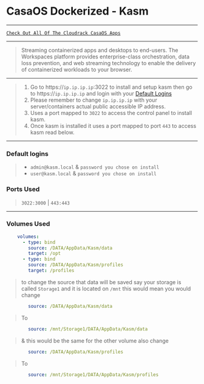# CasaOS Dockerized - Kasm

***

[`Check Out All Of The Cloudrack CasaOS Apps`](../)

***

> Streaming containerized apps and desktops to end-users. The Workspaces platform provides enterprise-class orchestration, data loss prevention, and web streaming technology to enable the delivery of containerized workloads to your browser.

***

> 1. Go to https://`ip.ip.ip.ip`:3022 to install and setup kasm then go to https://`ip.ip.ip.ip` and login with your [Default Logins](./#default-logins)
> 2. Please remember to change `ip.ip.ip.ip` with your server/containers actual public accessible IP address.
> 3. Uses a port mapped to `3022` to access the control panel to install kasm.
> 4. Once kasm is installed it uses a port mapped to port `443` to access kasm read below.

***

### Default logins

> * `admin@kasm.local` & `password you chose on install`
> * `user@kasm.local` & `password you chose on install`

### Ports Used

> `3022:3000` | `443:443`

***

### Volumes Used

```yaml
    volumes:
      - type: bind
        source: /DATA/AppData/Kasm/data
        target: /opt
      - type: bind
        source: /DATA/AppData/Kasm/profiles
        target: /profiles
```

> to change the source that data will be saved say your storage is called `Storage1` and it is located on `/mnt` this would mean you would change

```yaml
        source: /DATA/AppData/Kasm/data
```

> To

```yaml
        source: /mnt/Storage1/DATA/AppData/Kasm/data
```

> & this would be the same for the other volume also change

```yaml
        source: /DATA/AppData/Kasm/profiles
```

> To

```yaml
        source: /mnt/Storage1/DATA/AppData/Kasm/profiles
```
